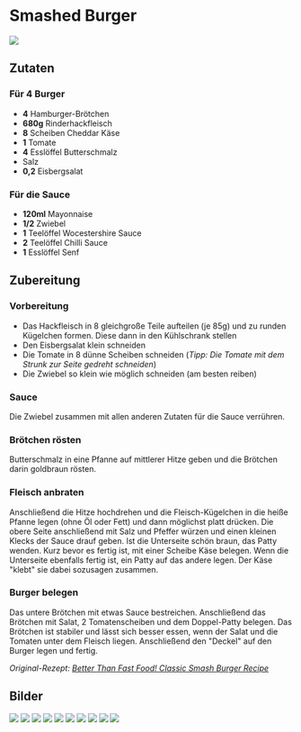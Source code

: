 # Smashed Burger

![](/images/smashed-burger.jpg)

## Zutaten

### Für 4 Burger

- **4** Hamburger-Brötchen
- **680g** Rinderhackfleisch
- **8** Scheiben Cheddar Käse
- **1** Tomate
- **4** Esslöffel Butterschmalz
- Salz
- **0,2** Eisbergsalat

### Für die Sauce

- **120ml** Mayonnaise
- **1/2** Zwiebel
- **1** Teelöffel Wocestershire Sauce
- **2** Teelöffel Chilli Sauce
- **1** Esslöffel Senf

## Zubereitung

### Vorbereitung

- Das Hackfleisch in 8 gleichgroße Teile aufteilen (je 85g) und zu runden
Kügelchen formen. Diese dann in den Kühlschrank stellen
- Den Eisbergsalat klein schneiden
- Die Tomate in 8 dünne Scheiben schneiden
(*Tipp: Die Tomate mit dem Strunk zur Seite gedreht schneiden*)
- Die Zwiebel so klein wie möglich schneiden (am besten reiben)

### Sauce

Die Zwiebel zusammen mit allen anderen Zutaten für die Sauce verrühren.

### Brötchen rösten

Butterschmalz in eine Pfanne auf mittlerer Hitze geben und die Brötchen darin
goldbraun rösten.

### Fleisch anbraten

Anschließend die Hitze hochdrehen und die Fleisch-Kügelchen in die heiße Pfanne
legen (ohne Öl oder Fett) und dann möglichst platt drücken. Die obere Seite
anschließend mit Salz und Pfeffer würzen und einen kleinen Klecks der Sauce
drauf geben. Ist die Unterseite schön braun, das Patty wenden. Kurz bevor
es fertig ist, mit einer Scheibe Käse belegen. Wenn die Unterseite ebenfalls
fertig ist, ein Patty auf das andere legen. Der Käse "klebt" sie dabei sozusagen
zusammen.

### Burger belegen

Das untere Brötchen mit etwas Sauce bestreichen. Anschließend das Brötchen
mit Salat, 2 Tomatenscheiben und dem Doppel-Patty belegen. Das Brötchen ist
stabiler und lässt sich besser essen, wenn der Salat und die Tomaten unter
dem Fleisch liegen. Anschließend den "Deckel" auf den Burger legen und fertig.

*Original-Rezept: [Better Than Fast Food! Classic Smash Burger Recipe](https://youtu.be/foD42-73wdI)*

## Bilder

![](/images/smashed-burger-1.jpg)
![](/images/smashed-burger-2.jpg)
![](/images/smashed-burger-3.jpg)
![](/images/smashed-burger-4.jpg)
![](/images/smashed-burger-5.jpg)
![](/images/smashed-burger-6.jpg)
![](/images/smashed-burger-7.jpg)
![](/images/smashed-burger-8.jpg)
![](/images/smashed-burger-9.jpg)
![](/images/smashed-burger.jpg)